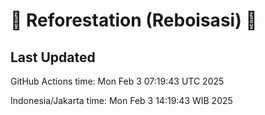 
# 🌳 Reforestation (Reboisasi) 🌲

## Last Updated

GitHub Actions time: Mon Feb  3 07:19:43 UTC 2025

Indonesia/Jakarta time: Mon Feb  3 14:19:43 WIB 2025
